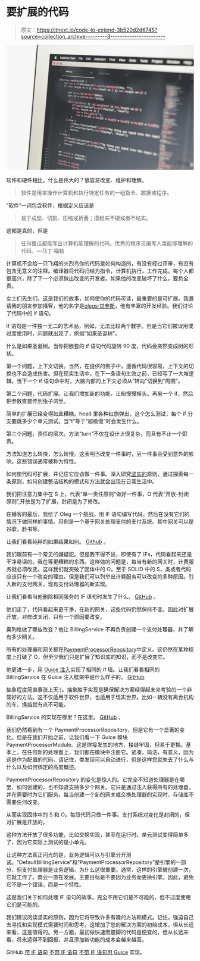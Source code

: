 # 要扩展的代码

> 原文：<https://itnext.io/code-to-extend-3b520d2d6745?source=collection_archive---------3----------------------->

![](img/15ad2d587e6f9e8b3bbdf998b50ceede.png)

软件和硬件相比，什么是伟大的？很容易改变、维护和理解。

> 软件是用来操作计算机和执行特定任务的一组指令、数据或程序。

“软件”一词包含软件，根据定义应该是

> 易于成型、切割、压缩或折叠；摸起来不硬或者不结实。

这都是真的，但是

> 任何傻瓜都能写出计算机能理解的代码。优秀的程序员编写人类能够理解的代码。—马丁·福勒

计算机不会给一只飞翔的火烈鸟你的代码是如何构造的，有没有经过评审，有没有包含无意义的注释。编译器将代码归结为指令，计算机执行，工作完成。每个人都很高兴，除了下一个必须做出改变的开发者。如果他的改变破坏了什么，要负全责。

女士们先生们，这是我们的故事，如何使你的代码可读，最重要的是可扩展。我邀请我的朋友参加播客，他的名字是[oļegs·甘辛斯](https://github.com/oganzins)，他有丰富的开发经验。我们讨论了代码中的 if 语句。

If 语句是一件独一无二的艺术品，例如，无法比较两个数字。但是当它们被误用或过度使用时，问题就出现了，例如“如果圣诞树”。

什么是如果圣诞树。当你把嵌套的 if 语句代码旋转 90 度，代码会突然变成树的形状。

第一个问题，上下文切换。当然，在提供的例子中，遵循代码很容易，上下文的切换也不会造成伤害。但在现实生活中，在下一条语句生效之前，已经写了一大堆逻辑。当下一个 if 语句命中时，大脑内部的上下文必须从“转向”切换到“周围”。

第二个问题，代码扩展。让我们增加新的功能，让船慢慢掉头。再来一个 if，然后把参数直接传到兔子洞里。

简单的扩展已经变得如此糟糕。head 里各种红旗弹出，这个怎么测试，每个 if 分支要跳多少个单元测试。当“t”等于“超级慢”时会发生什么。

第三个问题，责任的层次。方法“turn”不仅在设计上很复杂，而且有不止一个职责。

方法知道怎么转快，怎么转慢。这表明当改变一件事时，另一件事会受到意外的影响。这些错误通常被称为特性。

如何使代码可扩展，并记住它应该做一件事。深入研究[坚实的](https://en.wikipedia.org/wiki/SOLID)原则，通过探索每一条原则，如何创建整洁结构的模式和方法就会出现在日常生活中。

我们把注意力集中在 S 上，代表“单一责任原则”做好一件事，O 代表“开放-封闭原则”,开放是为了扩展，封闭是为了修改。

在播客的最后，我给了 Oleg 一个挑战。用 IF 语句编写代码。然后在没有它们的情况下做同样的事情。用例是一个基于网关处理支付的支付系统。其中网关可以是谷歌，脸书等。

让我们看看纯粹的如果结果如何。 [Github](https://github.com/oganzins/alternative-to-ifs/blob/master/src/main/java/com/intelmodus/billing/service/BillingService.java) 。

我们眼前有一个常见的嫌疑犯。但是我不得不说，即使有了 IFs，代码看起来还是干净易读的。我在等更糟糕的东西。这样做的问题是，每当有新的网关时，计费服务就必须改变。这样我们就突破了固体中的 O。至于 SOLID 中的 S，类或者代码应该只有一个改变的理由。但是我们可以列举出计费服务可以改变的多种原因。引入新的支付网关，现有支付处理器的新实现。

让我们看看当他删除相同服务的 IF 语句时发生了什么。 [GitHub](https://github.com/oganzins/alternative-to-ifs/blob/ifs-removed/src/main/java/com/intelmodus/billing/service/BillingService.java) 。

他们走了，代码看起来更干净，在新的网关，这些代码仍然保持不变。因此对扩展开放，对修改关闭，只有一个原因要改变。

奥列格做了哪些改变？他让 BillingService 不再负责创建一个支付处理器，并了解有多少网关。

所有的处理器和网关都在[PaymentProcessorRepository](https://github.com/oganzins/alternative-to-ifs/blob/ifs-removed/src/main/java/com/intelmodus/billing/service/PaymentProcessorRepository.java)中定义。这仍然在某种程度上打破了 O，但至少我们只是扩展了知识库的知识，而不是改变它。

他更进一步，用 [Guice 注入](https://github.com/google/guice/wiki/GettingStarted)实现了相同的 if 墙。让我们看看相同的 BillingService 在 Guice 注入框架中是什么样子的。 [GitHub](https://github.com/oganzins/alternative-to-ifs/blob/ifs-removed-using-guice/src/main/java/com/intelmodus/billing/service/BillingService.java)

抽象程度简直暴涨上天:)。抽象胜于实现是确保解决方案经得起未来考验的一个非常好的方法。这不仅适用于软件世界，也适用于现实世界。比如一辆没有离合机构的车，换挡就有点不可能。

BillingService 的实现在哪里？在这里。 [GitHub](https://github.com/oganzins/alternative-to-ifs/blob/ifs-removed-using-guice/src/main/java/com/intelmodus/billing/service/DefaultBillingService.java) 。

我们仍然看到有一个 PaymentProcessorRepository，但是它有一个显著的变化。但是在我们开始之前，让我们看一下 Guice 模块 PaymentProcessorModule。这是焊接发生的地方，接缝牢固，但易于更换。基本上，在任何新的处理器上，我们都在模块中注册它。紧凑，简洁，有意义，因为这是作为配置的代码。请记住，类发现可以自动进行，但是这样您就失去了什么与什么以及如何绑定的高度概述。

PaymentProcessorRepository 的变化是惊人的。它完全不知道处理器是在哪里、如何创建的，也不知道支持多少个网关。它只是通过注入获得所有的处理器，并在需要时为它们服务。每当创建一个新的网关或交换处理器的实现时，存储库不需要任何改变。

从而实现固体中的 S 和 O。每段代码只做一件事。支付系统对变化是封闭的，但对扩展是开放的。

这种方法开放了很多功能，比如交换实现，甚至在运行时。单元测试变得简单多了，因为它实际上测试的是小单元。

让这种方法真正闪光的是，业务逻辑可以与引擎分开测试。“DefaultBillingService”和“PaymentProcessorRepository”是引擎的一部分，但支付处理器是业务逻辑。为什么这很重要。通常，这样的引擎被创建一次，它就工作了。商业一直在发展。主要目标是不要因为业务而更换引擎。因此，避免它不是一个错误，而是一个特性。

这是我们关于如何处理 IF 语句的故事。完全不用它们是不可能的，但不过度使用它们是可能的。

我们建议阅读坚实的原则，因为它将导致许多有趣的方法和模式。记住，强迫自己去寻找和实现模式需要时间和思考。这增加了您的解决方案的初始成本，但从长远来看，这是值得的。另一方面，最初做快速而蹩脚的代码是便宜的，但从长远来看，将永远得不到回报，并且添加新功能的成本会越来越高。

GitHub
[带 IF 语句](https://github.com/oganzins/alternative-to-ifs) [不带 IF 语句](https://github.com/oganzins/alternative-to-ifs/tree/ifs-removed)
[不带 IF 语句用 Guice](https://github.com/oganzins/alternative-to-ifs/tree/ifs-removed-using-guice) 实现。
